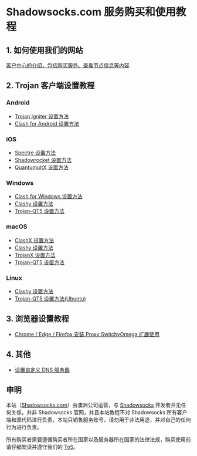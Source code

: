 # Shadowsocks.com 服务购买和使用教程

## 1. 如何使用我们的网站

[客户中心的介绍，包括购买服务、查看节点信息等内容](/zh_CN/introduction-of-client-portal.md)

## 2. Trojan 客户端设置教程

### Android
- [Trojan Igniter 设置方法](/zh_CN/trojan/android-igniter-setup-guide.md)
- [Clash for Android 设置方法](/zh_CN/trojan/android-clash-for-android-setup-guide.md) 

### iOS
- [Spectre 设置方法](/zh_CN/trojan/ios-spectre-setup-guide.md)
- [Shadowrocket 设置方法](/zh_CN/trojan/ios-shadowrocket-setup-guide.md) 
- [QuantumultX 设置方法](/zh_CN/trojan/ios-quantumultx-setup-guide.md)
  
### Windows
- [Clash for Windows 设置方法](/zh_CN/trojan/win-clashfw-setup-guide.md) 
- [Clashy 设置方法](/zh_CN/trojan/clashy-setup-guide.md)
- [Trojan-QT5 设置方法](/zh_CN/trojan/win-trojan-qt5-setup-guide.md)

### macOS
- [ClashX 设置方法](/zh_CN/trojan/mac-clashx-setup-guide.md)
- [Clashy 设置方法](/zh_CN/trojan/clashy-setup-guide.md)
- [TrojanX 设置方法](/zh_CN/trojan/mac-trojanx-setup-guide.md)
- [Trojan-QT5 设置方法](/zh_CN/trojan/mac-trojan-qt5-setup-guide.md)

### Linux 
- [Clashy 设置方法](/zh_CN/trojan/clashy-setup-guide.md)
- [Trojan-QT5 设置方法(Ubuntu)](/zh_CN/trojan/ubuntu-trojan-qt5-setup-guide.md)

## 3. 浏览器设置教程  

- [Chrome / Edge / Firefox 安装 Proxy SwitchyOmega 扩展使用](/zh_CN/browser/proxy-switchyomega-setup-guide.md)

## 4. 其他
- [设置自定义 DNS 服务器](/zh_CN/dns-setup-guide.md)  

## 申明  

本站（[Shadowsocks.com](https://shadowsocks.com/)）由澳洲公司运营，与 [Shadowsocks](https://github.com/shadowsocks) 开发者并无任何关係，并非 Shadowsocks 官网，并且本站教程不对 Shadowsocks 所有客户端和源代码进行负责，本站只销售服务账号，请勿用于非法用途，并对自己的任何行为进行负责。

所有购买者需要遵循购买者所在国家以及服务器所在国家的法律法规，购买使用前请仔细閲读并遵守我们的 [ToS](https://shadowsocks.com/tos.html)。
